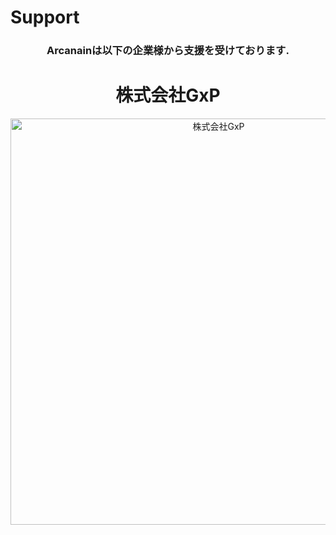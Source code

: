 # Support

<div style="text-align: center" class="heading">
    <h3 class="text-contents">Arcanainは以下の企業様から支援を受けております.</h3>
    <h1 class="text-contents">株式会社GxP</h1>
    <div align="center">
        <a href="https://www.gxp.co.jp/">
        <img src="https://www.gxp.co.jp/assets/img/common/logo_gxp_l.png" width="650" height="auto" alt="株式会社GxP" />
        </a>
    </div>
</div>